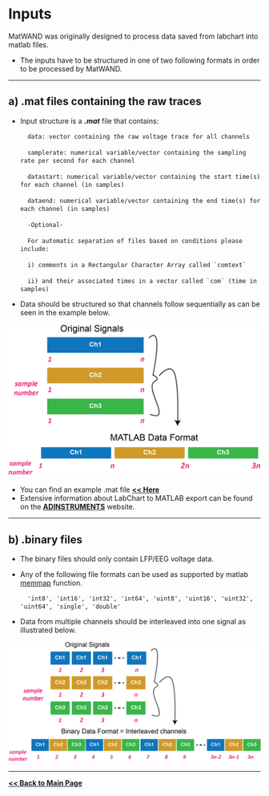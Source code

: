 # Inputs

MatWAND was originally designed to process data saved from labchart into matlab files.

* The inputs have to be structured in one of two following formats in order to be processed by MatWAND.

---

## a) .mat files containing the raw traces

- Input structure is a ***.mat*** file that contains:

        data: vector containing the raw voltage trace for all channels

        samplerate: numerical variable/vector containing the sampling rate per second for each channel

        datastart: numerical variable/vector containing the start time(s) for each channel (in samples)

        dataend: numerical variable/vector containing the end time(s) for each channel (in samples)

        -Optional-

        For automatic separation of files based on conditions please include:

        i) comments in a Rectangular Character Array called `comtext`

        ii) and their associated times in a vector called `com` (time in samples)

- Data should be structured so that channels follow sequentially as can be seen in the example below.

<img src="/Images/data_format_matlab.png" width="700">

- You can find an example .mat file **[<< Here](/examples)**
- Extensive information about LabChart to MATLAB export can be found on the **[ADINSTRUMENTS](https://www.adinstruments.com/support/knowledge-base/how-does-matlab-open-exported-data)** website.

---

## b) .binary files

- The binary files should only contain LFP/EEG voltage data.
- Any of the following file formats can be used as supported by matlab [memmap](https://www.mathworks.com/help/matlab/ref/memmapfile.html) function.

        'int8', 'int16', 'int32', 'int64', 'uint8', 'uint16', 'uint32', 'uint64', 'single', 'double'

- Data from multiple channels should be interleaved into one signal as illustrated below.

<img src="/Images/data_format_binary.png" width="700">

---

**[<< Back to Main Page](/README.md)**
